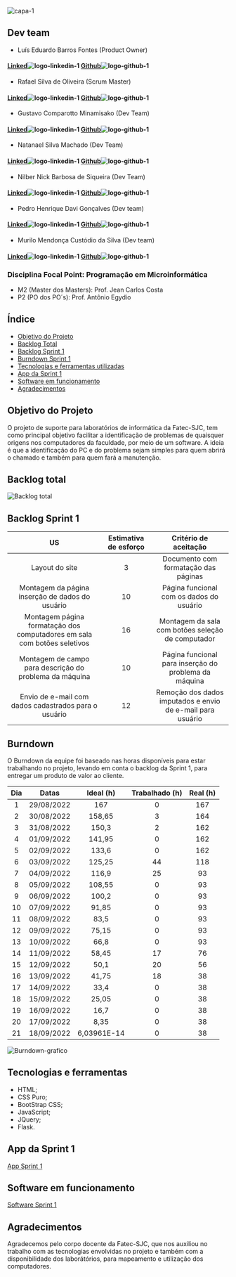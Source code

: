 
![capa-1](https://user-images.githubusercontent.com/111616660/190826899-092229bb-1bb6-4ed4-b0c8-ef6e499a0fb2.png)



## Dev team

* Luís Eduardo Barros Fontes (Product Owner)
#### [Linked](https://www.linkedin.com/in/luis-f-b74683190)![logo-linkedin-1](https://user-images.githubusercontent.com/111616660/190717125-207d0f20-03ef-41db-92c3-c5cb2656669e.jpg) [Github](https://github.com/luisebf01)![logo-github-1](https://user-images.githubusercontent.com/111616660/190719341-f501098e-ce0b-45c1-b17a-7cde552df02e.png)



* Rafael Silva de Oliveira (Scrum Master)
#### [Linked](https://www.linkedin.com/in/rafael-silva-519b07192/)![logo-linkedin-1](https://user-images.githubusercontent.com/111616660/190717125-207d0f20-03ef-41db-92c3-c5cb2656669e.jpg) [Github](https://github.com/rafaelsilvva)![logo-github-1](https://user-images.githubusercontent.com/111616660/190719341-f501098e-ce0b-45c1-b17a-7cde552df02e.png)



* Gustavo Comparotto Minamisako (Dev Team)

#### [Linked](https://www.linkedin.com/in/gustavo-comparotto-minamisako-73a98b250/)![logo-linkedin-1](https://user-images.githubusercontent.com/111616660/190717125-207d0f20-03ef-41db-92c3-c5cb2656669e.jpg) [Github](https://github.com/guscomparotto)![logo-github-1](https://user-images.githubusercontent.com/111616660/190719341-f501098e-ce0b-45c1-b17a-7cde552df02e.png)



* Natanael Silva Machado (Dev Team)
#### [Linked](https://www.linkedin.com/in/natanael-silva-machado-207508250/)![logo-linkedin-1](https://user-images.githubusercontent.com/111616660/190717125-207d0f20-03ef-41db-92c3-c5cb2656669e.jpg) [Github](https://github.com/NatanaelSM)![logo-github-1](https://user-images.githubusercontent.com/111616660/190719341-f501098e-ce0b-45c1-b17a-7cde552df02e.png)



* Nilber Nick Barbosa de Siqueira (Dev Team)
#### [Linked](https://www.linkedin.com/mwlite/in/nilber-siqueira-b3404a176)![logo-linkedin-1](https://user-images.githubusercontent.com/111616660/190717125-207d0f20-03ef-41db-92c3-c5cb2656669e.jpg) [Github](https://github.com/NilberSiqueira)![logo-github-1](https://user-images.githubusercontent.com/111616660/190719341-f501098e-ce0b-45c1-b17a-7cde552df02e.png)



* Pedro Henrique Davi Gonçalves (Dev team)
#### [Linked](https://www.linkedin.com/in/pedro-davi-jobs/)![logo-linkedin-1](https://user-images.githubusercontent.com/111616660/190717125-207d0f20-03ef-41db-92c3-c5cb2656669e.jpg) [Github](https://github.com/PedrohDavi)![logo-github-1](https://user-images.githubusercontent.com/111616660/190719341-f501098e-ce0b-45c1-b17a-7cde552df02e.png)



* Murilo Mendonça Custódio da Silva (Dev team)
#### [Linked](https://www.linkedin.com/in/murillo-silveira-57903215a/)![logo-linkedin-1](https://user-images.githubusercontent.com/111616660/190717125-207d0f20-03ef-41db-92c3-c5cb2656669e.jpg) [Github](https://github.com/murillomendoncaa)![logo-github-1](https://user-images.githubusercontent.com/111616660/190719341-f501098e-ce0b-45c1-b17a-7cde552df02e.png)



### Disciplina Focal Point: Programação em Microinformática
* M2 (Master dos Masters): Prof. Jean Carlos Costa
* P2 (PO dos PO´s): Prof. Antônio Egydio

## Índice
* [Objetivo do Projeto](#objetivo-do-projeto)
* [Backlog Total](#backlog-total)
* [Backlog Sprint 1](#backlog-sprint-1)
* [Burndown Sprint 1](#burndown)
* [Tecnologias e ferramentas utilizadas](#tecnologias-e-ferramentas)
* [App da Sprint 1](app-da-sprint-1)
* [Software em funcionamento](#software-em-funcionamento)
* [Agradecimentos](#agradecimentos)


## Objetivo do Projeto
O projeto de suporte para laboratórios de informática da Fatec-SJC, tem como principal objetivo facilitar a identificação de problemas de quaisquer origens nos computadores da faculdade, por meio de um software. A ideia é que a identificação do PC e do problema sejam simples para quem abrirá o chamado e também para quem fará a manutenção.


## Backlog total

![Backlog total](https://user-images.githubusercontent.com/111616660/190879818-7063c42b-8c20-4404-8b14-e524a64352ad.png)


## Backlog Sprint 1

| US | Estimativa de esforço | Critério de aceitação |
|:--------------:  | :----------:|:---------------------------------:|
|    Layout do site   | 3 | Documento com formatação das páginas |
|    Montagem da página inserção de dados do usuário  | 10 | Página funcional com os dados do usuário |
|    Montagem página formatação dos computadores em sala com botões seletivos   | 16 | Montagem da sala com botões seleção de computador |
|    Montagem de campo para descrição do problema da máquina   | 10 | Página funcional para inserção do problema da máquina |
|    Envio de e-mail com dados cadastrados para o usuário   | 12 | Remoção dos dados imputados e envio de e-mail para usuário | 


## Burndown

O Burndown da equipe foi baseado nas horas disponíveis para estar trabalhando no projeto, levando em conta o backlog da Sprint 1, para entregar um produto de valor ao cliente.

| Dia	| Datas	| Ideal (h) |	Trabalhado (h)	| Real (h) |
|:---: | :-----------: | :----------: | :-------------: | :-------------: |
| 1	| 29/08/2022 |	167	| 0	| 167 |
| 2	| 30/08/2022	| 158,65	| 3	| 164 |
| 3	| 31/08/2022	| 150,3	| 2	| 162 |
| 4	| 01/09/2022	| 141,95	| 0	| 162 |
| 5	| 02/09/2022	| 133,6	| 0	| 162 |
| 6	| 03/09/2022	| 125,25	| 44	| 118 |
| 7	| 04/09/2022	| 116,9	| 25	| 93 |
| 8	| 05/09/2022	| 108,55	| 0	| 93 |
| 9	| 06/09/2022	| 100,2	| 0	| 93 |
| 10 | 07/09/2022	| 91,85	| 0	| 93 |
| 11	| 08/09/2022	| 83,5	| 0	| 93 |
| 12	| 09/09/2022	| 75,15	| 0	| 93 |
| 13	| 10/09/2022	| 66,8	| 0	| 93 |
| 14	| 11/09/2022	| 58,45	| 17	| 76 |
| 15	| 12/09/2022	| 50,1	| 20	| 56 |
| 16	| 13/09/2022	| 41,75	| 18	| 38 |
| 17	| 14/09/2022	| 33,4	| 0	| 38 |
| 18	| 15/09/2022	| 25,05	| 0	| 38 |
| 19	| 16/09/2022	| 16,7	| 0	| 38 |
| 20	| 17/09/2022	| 8,35	| 0	| 38 |
| 21	| 18/09/2022	| 6,03961E-14	| 0	| 38 |


![Burndown-grafico](https://user-images.githubusercontent.com/111616660/190922296-544ff341-6509-4875-8b96-fcf8f066d83e.png)


## Tecnologias e ferramentas
* HTML;
* CSS Puro;
* BootStrap CSS;
* JavaScript;
* JQuery;
* Flask.

## App da Sprint 1

[App Sprint 1](https://sprint1-grupo-alpha.herokuapp.com/)


## Software em funcionamento

[Software Sprint 1](https://youtu.be/yWSd8k3RCxw)

## Agradecimentos
Agradecemos pelo corpo docente da Fatec-SJC, que nos auxiliou no trabalho com as tecnologias envolvidas no projeto e também com a disponibilidade dos laborátórios, para mapeamento e utilização dos computadores.
